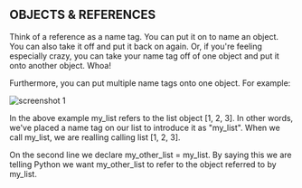 OBJECTS & REFERENCES
--------------------

Think of a reference as a name tag. You can put it on to name an object. You can also take it off and put it 
back on again. Or, if you're feeling especially crazy, you can take your name tag off of one object and put it onto 
another object. Whoa!

Furthermore, you can put multiple name tags onto one object. For example:

![screenshot 1](https://user-images.githubusercontent.com/39095798/41703520-e0f8e594-7533-11e8-8280-b2be36d8c220.png)

In the above example my_list refers to the list object [1, 2, 3]. In other words, we've placed a name tag on our list
to introduce it as "my_list". When we call my_list, we are realling calling list [1, 2, 3].

On the second line we declare my_other_list = my_list. By saying this we are telling Python we want my_other_list to refer
to the object referred to by my_list.
